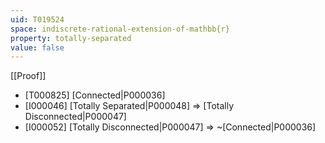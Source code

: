 ```yaml
---
uid: T019524
space: indiscrete-rational-extension-of-mathbb{r}
property: totally-separated
value: false
---
```

[[Proof]]

* [T000825] [Connected|P000036]
* [I000046] [Totally Separated|P000048] => [Totally Disconnected|P000047]
* [I000052] [Totally Disconnected|P000047] => ~[Connected|P000036]

